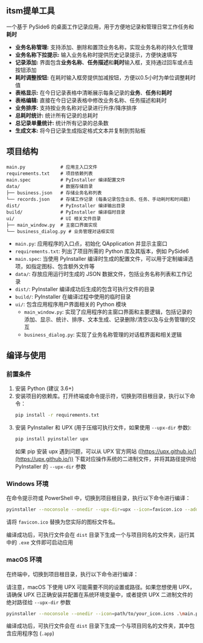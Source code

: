 ## itsm提单工具
一个基于 PySide6 的桌面工作记录应用，用于方便地记录和管理日常工作任务和**耗时**

- **业务名称管理:** 支持添加、删除和置顶业务名称，实现业务名称的持久化管理
- **业务名称下拉提示:** 输入业务名称时提供历史记录提示，方便快速填写
- **记录添加:** 界面包含**业务名称**、**任务描述**和**耗时**输入框，支持通过回车或点击按钮添加
- **耗时调整按钮:** 在耗时输入框旁提供加减按钮，方便以0.5小时为单位调整耗时值
- **表格显示:** 在今日记录表格中清晰展示每条记录的**业务**、**任务**和**耗时**
- **表格编辑:** 直接在今日记录表格中修改业务名称、任务描述和耗时
- **业务排序:** 支持按业务名称对记录进行升序/降序排序
- **总耗时统计:** 统计所有记录的总耗时
- **总记录单量统计:** 统计所有记录的总条数
- **生成文本:** 将今日记录生成指定格式文本并复制到剪贴板


## 项目结构

```
main.py             # 应用主入口文件
requirements.txt    # 项目依赖列表
main.spec           # PyInstaller 编译配置文件
data/               # 数据存储目录
├── business.json   # 存储业务名称列表
└── records.json    # 存储工作记录 (每条记录包含业务、任务、手动耗时和时间戳)
dist/               # PyInstaller 编译输出目录
build/              # PyInstaller 编译临时目录
ui/                 # UI 相关文件目录
├── main_window.py  # 主窗口界面实现
└── business_dialog.py # 业务管理对话框实现
```

-   `main.py`: 应用程序的入口点，初始化 QApplication 并显示主窗口
-   `requirements.txt`: 列出了项目所需的 Python 库及其版本，例如 PySide6
-   `main.spec`: 当使用 PyInstaller 编译时生成的配置文件，可以用于定制编译选项，如指定图标、包含额外文件等
-   `data/`: 存放应用运行时生成的 JSON 数据文件，包括业务名称列表和工作记录
-   `dist/`: PyInstaller 编译成功后生成的包含可执行文件的目录
-   `build/`: PyInstaller 在编译过程中使用的临时目录
-   `ui/`: 包含应用程序用户界面相关的 Python 模块
    -   `main_window.py`: 实现了应用程序的主窗口界面和主要逻辑，包括记录的添加、显示、统计、排序、文本生成、记录删除/清空以及与业务管理的交互
    -   `business_dialog.py`: 实现了业务名称管理的对话框界面和相关逻辑

## 编译与使用

### 前置条件

1.  安装 Python (建议 3.6+)
2.  安装项目的依赖库。打开终端或命令提示符，切换到项目根目录，执行以下命令：
    ```bash
    pip install -r requirements.txt
    ```
3.  安装 PyInstaller 和 UPX (用于压缩可执行文件，如果使用 `--upx-dir` 参数):
    ```bash
    pip install pyinstaller upx
    ```
    如果 pip 安装 upx 遇到问题，可以从 UPX 官方网站 ([https://upx.github.io/](https://upx.github.io/)) 下载对应操作系统的二进制文件，并将其路径提供给 PyInstaller 的 `--upx-dir` 参数

### Windows 环境

在命令提示符或 PowerShell 中，切换到项目根目录，执行以下命令进行编译：

```bash
pyinstaller --noconsole --onedir --upx-dir=upx --icon=favicon.ico --add-data "favicon.ico;." .\main.py"
```


请将 `favicon.ico` 替换为您实际的图标文件名。

编译成功后，可执行文件会在 `dist` 目录下生成一个与项目同名的文件夹，运行其中的 `.exe` 文件即可启动应用

### macOS 环境

在终端中，切换到项目根目录，执行以下命令进行编译：

请注意，macOS 下使用 UPX 可能需要不同的设置或路径。如果您想使用 UPX，请确保 UPX 已正确安装并配置在系统环境变量中，或者提供 UPX 二进制文件的绝对路径给 `--upx-dir` 参数

```bash
pyinstaller --noconsole --onedir --icon=path/to/your_icon.icns .\main.py
```

编译成功后，可执行文件会在 `dist` 目录下生成一个与项目同名的文件夹，其中包含应用程序包 (`.app`)
